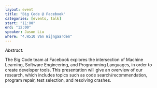 ```yaml
---
layout: event
title: "Big Code @ Facebook"
categories: [events, talk]
start: "11:00"
end: "12:00"
speaker: Jason Liu
where: "4.W510 Van Wijngaarden"
---
```


_Abstract:_

The Big Code team at Facebook explores the intersection of Machine Learning, 
Software Engineering, and Programming Languages, in order to create developer tools. 
This presentation will give  an overview of our research, which includes 
topics such as code search/recommendation, program repair, test selection, 
and resolving crashes.
